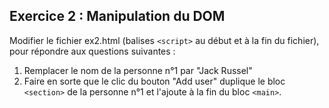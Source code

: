 ## Exercice 2 : Manipulation du DOM

Modifier le fichier ex2.html (balises `<script>` au début et à la fin du fichier), pour répondre aux questions suivantes :

1. Remplacer le nom de la personne n°1 par "Jack Russel"
2. Faire en sorte que le clic du bouton "Add user" duplique le bloc `<section>` de la personne n°1 et l'ajoute à la fin du bloc `<main>`.

